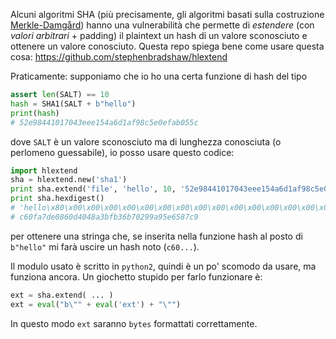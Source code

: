 Alcuni algoritmi SHA (più precisamente, gli algoritmi basati sulla costruzione [Merkle-Damgård](https://en.wikipedia.org/wiki/Merkle%E2%80%93Damg%C3%A5rd_construction)) hanno una vulnerabilità che permette di _estendere_ (con _valori arbitrari_ + padding) il plaintext un hash di un valore sconosciuto e ottenere un valore conosciuto.
Questa repo spiega bene come usare questa cosa:
https://github.com/stephenbradshaw/hlextend

Praticamente: supponiamo che io ho una certa funzione di hash del tipo
```python
assert len(SALT) == 10
hash = SHA1(SALT + b"hello")
print(hash)
# 52e98441017043eee154a6d1af98c5e0efab055c
```
dove `SALT` è un valore sconosciuto ma di lunghezza conosciuta (o perlomeno guessabile), io posso usare questo codice:
```python
import hlextend
sha = hlextend.new('sha1')
print sha.extend('file', 'hello', 10, '52e98441017043eee154a6d1af98c5e0efab055c')
print sha.hexdigest()
# 'hello\x80\x00\x00\x00\x00\x00\x00\x00\x00\x00\x00\x00\x00\x00\x00\x00\x00\x00\x00\x00\x00\x00\x00\x00\x00\x00\x00\x00\x00\x00\x00\x00\x00\x00\x00\x00\x00\x00\x00\x00\x00\x00\x00\x00\x00\x00\x00\x00xfile'
# c60fa7de0860d4048a3bfb36b70299a95e6587c9
```
per ottenere una stringa che, se inserita nella funzione hash al posto di `b"hello"` mi farà uscire un hash noto (`c60...`).

Il modulo usato è scritto in `python2`, quindi è un po' scomodo da usare, ma funziona ancora. Un giochetto stupido per farlo funzionare è:
```python
ext = sha.extend( ... )
ext = eval("b\"" + eval('ext') + "\"")
```
In questo modo `ext` saranno `bytes` formattati correttamente.